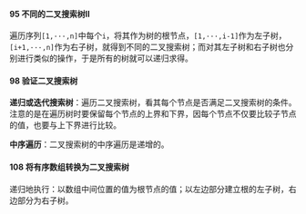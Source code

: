 #### 95 不同的二叉搜索树II

遍历序列`[1,···,n]`中每个`i`，将其作为树的根节点，`[1,···,i-1]`作为左子树，`[i+1,···,n]`作为右子树，就得到不同的二叉搜索树；而对其左子树和右子树也分别进行类似的操作，于是所有的树就可以递归求得。



#### 98 验证二叉搜索树

**递归或迭代搜索树**：遍历二叉搜索树，看其每个节点是否满足二叉搜索树的条件。注意的是在遍历树时要保留每个节点的上界和下界，因每个节点不仅要比较子节点的值，也要与上下界进行比较。

**中序遍历**：二叉搜索树的中序遍历是递增的。



#### 108 将有序数组转换为二叉搜索树

递归地执行：以数组中间位置的值为根节点的值；以左边部分建立根的左子树，右边部分为右子树。